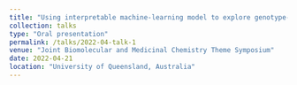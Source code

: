 ```yaml
---
title: "Using interpretable machine-learning model to explore genotype-phenotype relationships"
collection: talks
type: "Oral presentation"
permalink: /talks/2022-04-talk-1
venue: "Joint Biomolecular and Medicinal Chemistry Theme Symposium"
date: 2022-04-21
location: "University of Queensland, Australia"
---
```


